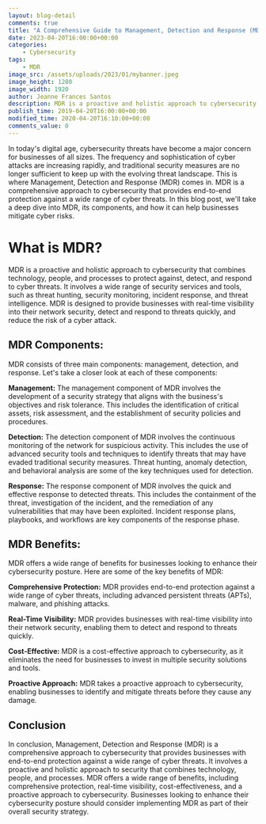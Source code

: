 ```yaml
---
layout: blog-detail
comments: true
title: "A Comprehensive Guide to Management, Detection and Response (MDR)"
date: 2023-04-20T16:00:00+00:00
categories:
    - Cybersecurity
tags:
    - MDR
image_src: /assets/uploads/2023/01/mybanner.jpeg
image_height: 1280
image_width: 1920
author: Jeanne Frances Santos
description: MDR is a proactive and holistic approach to cybersecurity that combines technology, people, and processes to protect against, detect, and respond to cyber threats.
publish_time: 2019-04-20T16:00:00+00:00
modified_time: 2020-04-20T16:10:00+00:00
comments_value: 0
--- 
```

In today's digital age, cybersecurity threats have become a major concern for businesses of all sizes. The frequency and sophistication of cyber attacks are increasing rapidly, and traditional security measures are no longer sufficient to keep up with the evolving threat landscape. This is where Management, Detection and Response (MDR) comes in. MDR is a comprehensive approach to cybersecurity that provides end-to-end protection against a wide range of cyber threats. In this blog post, we'll take a deep dive into MDR, its components, and how it can help businesses mitigate cyber risks.


# **What is MDR?**

MDR is a proactive and holistic approach to cybersecurity that combines technology, people, and processes to protect against, detect, and respond to cyber threats. It involves a wide range of security services and tools, such as threat hunting, security monitoring, incident response, and threat intelligence. MDR is designed to provide businesses with real-time visibility into their network security, detect and respond to threats quickly, and reduce the risk of a cyber attack.


## **MDR Components:**

MDR consists of three main components: management, detection, and response. Let's take a closer look at each of these components:


**Management:** The management component of MDR involves the development of a security strategy that aligns with the business's objectives and risk tolerance. This includes the identification of critical assets, risk assessment, and the establishment of security policies and procedures.

**Detection:** The detection component of MDR involves the continuous monitoring of the network for suspicious activity. This includes the use of advanced security tools and techniques to identify threats that may have evaded traditional security measures. Threat hunting, anomaly detection, and behavioral analysis are some of the key techniques used for detection.

**Response:** The response component of MDR involves the quick and effective response to detected threats. This includes the containment of the threat, investigation of the incident, and the remediation of any vulnerabilities that may have been exploited. Incident response plans, playbooks, and workflows are key components of the response phase.


## **MDR Benefits:**

MDR offers a wide range of benefits for businesses looking to enhance their cybersecurity posture. Here are some of the key benefits of MDR:

**Comprehensive Protection:** MDR provides end-to-end protection against a wide range of cyber threats, including advanced persistent threats (APTs), malware, and phishing attacks.

**Real-Time Visibility:** MDR provides businesses with real-time visibility into their network security, enabling them to detect and respond to threats quickly.

**Cost-Effective:** MDR is a cost-effective approach to cybersecurity, as it eliminates the need for businesses to invest in multiple security solutions and tools.

**Proactive Approach:** MDR takes a proactive approach to cybersecurity, enabling businesses to identify and mitigate threats before they cause any damage.

## Conclusion ##

In conclusion, Management, Detection and Response (MDR) is a comprehensive approach to cybersecurity that provides businesses with end-to-end protection against a wide range of cyber threats. It involves a proactive and holistic approach to security that combines technology, people, and processes. MDR offers a wide range of benefits, including comprehensive protection, real-time visibility, cost-effectiveness, and a proactive approach to cybersecurity. Businesses looking to enhance their cybersecurity posture should consider implementing MDR as part of their overall security strategy.
